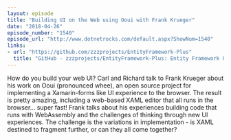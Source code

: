 ```yaml
---
layout: episode
title: "Building UI on the Web using Ooui with Frank Krueger"
date: "2018-04-26"
episode_number: "1540"
episode_url: "http://www.dotnetrocks.com/default.aspx?ShowNum=1540"
links:
- url: "https://github.com/zzzprojects/EntityFramework-Plus"
  title: "GitHub - zzzprojects/EntityFramework-Plus: Entity Framework Utilities | Bulk Operations | Batch Delete | Batch Update | Query Cache | Query Filter | Query Future | Query Include | Audit"
---
```


How do you build your web UI? Carl and Richard talk to Frank Krueger about his work on Ooui (pronounced whee), an open source project for implementing a Xamarin-forms like UI experience to the browser. The result is pretty amazing, including a web-based XAML editor that all runs in the browser... super fast! Frank talks about his experiences building code that runs with WebAssembly and the challenges of thinking through new UI experiences. The challenge is the variations in implementation - is XAML destined to fragment further, or can they all come together?
